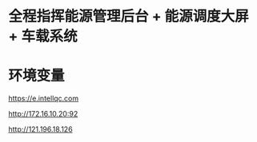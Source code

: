 # 全程指挥能源管理后台 + 能源调度大屏 + 车载系统



# 环境变量

https://e.intellqc.com

http://172.16.10.20:92

http://121.196.18.126
